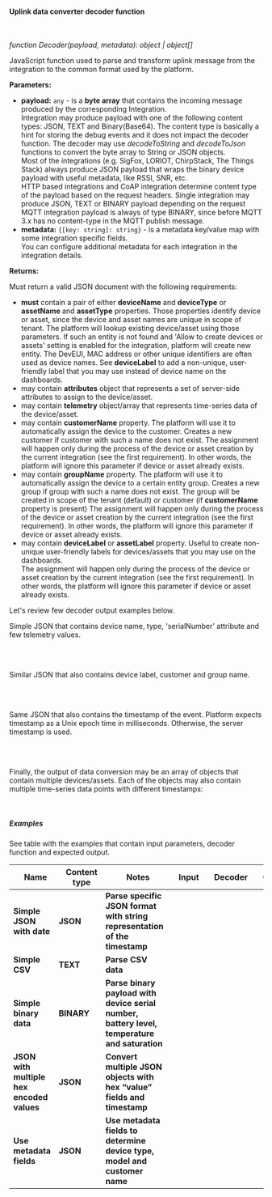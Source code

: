 #### Uplink data converter decoder function

<div class="divider"></div>
<br/>

*function Decoder(payload, metadata): object | object[]*

JavaScript function used to parse and transform uplink message from the integration to the common format used by the platform.

**Parameters:**

<ul>
  <li><b>payload:</b> <code>any</code> - is a <b>byte array</b> that contains the incoming message produced by the corresponding Integration.<br>
    Integration may produce payload with one of the following content types: JSON, TEXT and Binary(Base64). 
    The content type is basically a hint for storing the debug events and it does not impact the decoder function. 
    The decoder may use <i>decodeToString</i> and <i>decodeToJson</i> functions to convert the byte array to String or JSON objects.<br/> 
    Most of the integrations (e.g. SigFox, LORIOT, ChirpStack, The Things Stack) always produce JSON payload 
    that wraps the binary device payload with useful metadata, like RSSI, SNR, etc.<br/>
    HTTP based integrations and CoAP integration determine content type of the payload based on the request headers. 
    Single integration may produce JSON, TEXT or BINARY payload depending on the request <br/> 
    MQTT integration payload is always of type BINARY, since before MQTT 3.x has no content-type in the MQTT publish message.
  </li>
  <li><b>metadata:</b> <code>{[key: string]: string}</code> - is a metadata key/value map with some integration specific fields.<br>
     You can configure additional metadata for each integration in the integration details. 
  </li>
</ul>

**Returns:**

Must return a valid JSON document with the following requirements:

 * **must** contain a pair of either **deviceName** and **deviceType** or **assetName** and **assetType** properties.
   Those properties identify device or asset, since the device and asset names are unique in scope of tenant.
   The platform will lookup existing device/asset using those parameters. 
   If such an entity is not found and 'Allow to create devices or assets' setting is enabled for the integration, platform will create new entity.
   The DevEUI, MAC address or other unique identifiers are often used as device names. 
   See **deviceLabel** to add a non-unique, user-friendly label that you may use instead of device name on the dashboards.
 * may contain **attributes** object that represents a set of server-side attributes to assign to the device/asset.
 * may contain **telemetry** object/array that represents time-series data of the device/asset.   
 * may contain **customerName** property. The platform will use it to automatically assign the device to the customer. 
   Creates a new customer if customer with such a name does not exist.
   The assignment will happen only during the process of the device or asset creation by the current integration (see the first requirement).
   In other words, the platform will ignore this parameter if device or asset already exists.
 * may contain **groupName** property. The platform will use it to automatically assign the device to a certain entity group.
   Creates a new group if group with such a name does not exist. 
   The group will be created in scope of the tenant (default) or customer (if **customerName** property is present) 
   The assignment will happen only during the process of the device or asset creation by the current integration (see the first requirement).
   In other words, the platform will ignore this parameter if device or asset already exists.
 * may contain **deviceLabel** or **assetLabel** property. 
   Useful to create non-unique user-friendly labels for devices/assets that you may use on the dashboards.  
   The assignment will happen only during the process of the device or asset creation by the current integration (see the first requirement).
   In other words, the platform will ignore this parameter if device or asset already exists.
   

Let's review few decoder output examples below. 

Simple JSON that contains device name, type, 'serialNumber' attribute and few telemetry values.

<br>

<div style="padding-left: 64px;"
     tb-help-popup="converter/tbel/examples/decoder/simple_json_output"
     tb-help-popup-placement="top"
     [tb-help-popup-style]="{maxHeight: '50vh', maxWidth: '50vw'}"
     trigger-style="font-size: 16px;"
     trigger-text="Simple json output">
</div>

<br>

Similar JSON that also contains device label, customer and group name.

<br>

<div style="padding-left: 64px;"
     tb-help-popup="converter/tbel/examples/decoder/label_json_output"
     tb-help-popup-placement="top"
     [tb-help-popup-style]="{maxHeight: '50vh', maxWidth: '50vw'}"
     trigger-style="font-size: 16px;"
     trigger-text="Output with device label, customer and group names">
</div>

<br>

Same JSON that also contains the timestamp of the event. 
Platform expects timestamp as a Unix epoch time in milliseconds. 
Otherwise, the server timestamp is used.

<br>

<div style="padding-left: 64px;"
     tb-help-popup="converter/tbel/examples/decoder/simple_json_output_with_ts"
     tb-help-popup-placement="top"
     [tb-help-popup-style]="{maxHeight: '50vh', maxWidth: '50vw'}"
     trigger-style="font-size: 16px;"
     trigger-text="Output with custom timestamp">
</div>

<br>

Finally, the output of data conversion may be an array of objects that contain multiple devices/assets. 
Each of the objects may also contain multiple time-series data points with different timestamps:

<br>

<div style="padding-left: 64px;"
     tb-help-popup="converter/tbel/examples/decoder/json_array_output"
     tb-help-popup-placement="top"
     [tb-help-popup-style]="{maxHeight: '50vh', maxWidth: '50vw'}"
     trigger-style="font-size: 16px;"
     trigger-text="Example json array output">
</div>

<div class="divider"></div>

##### Examples

See table with the examples that contain input parameters, decoder function and expected output.

<table style="max-width: 1200px;">
<thead>
<tr>
<th style="max-width: 150px; padding-left: 22px;">
<b>Name</b>
</th>
<th style="max-width: 150px; padding-left: 22px;">
<b>Content type</b>
</th>
<th style="max-width: 300px; padding-left: 22px;">
<b>Notes</b>
</th>
<th style="max-width: 200px; padding-left: 22px;">
<b>Input</b>
</th>
<th style="max-width: 200px; padding-left: 22px;">
<b>Decoder</b>
</th>
<th style="max-width: 200px; padding-left: 22px;">
<b>Output</b>
</th>
</tr>
</thead>
<tbody>
<tr>
<td>
<b>Simple JSON with date</b>
</td>
<td>
<b>JSON</b>
</td>
<td>
<b>Parse specific JSON format with string representation of the timestamp</b>
</td>
<td>
<span tb-help-popup="converter/tbel/examples/decoder/simple-json/payload" tb-help-popup-placement="top" trigger-style="font-size: 16px; line-height: 75px;" trigger-text="payload"></span>
</td>
<td>
<span tb-help-popup="converter/tbel/examples/decoder/simple-json/decoder_fn" tb-help-popup-placement="top" trigger-style="font-size: 16px; line-height: 75px;" trigger-text="Decoder function"></span>
</td>
<td>
<span tb-help-popup="converter/tbel/examples/decoder/simple-json/output" tb-help-popup-placement="top" trigger-style="font-size: 16px; line-height: 75px;" trigger-text="Decoder output"></span>
</td>
</tr>
<tr>
<td>
<b>Simple CSV</b>
</td>
<td>
<b>TEXT</b>
</td>
<td>
<b>Parse CSV data</b>
</td>
<td>
<span tb-help-popup="converter/tbel/examples/decoder/simple-csv/payload" tb-help-popup-placement="top" trigger-style="font-size: 16px; line-height: 75px;" trigger-text="payload"></span>
</td>
<td>
<span tb-help-popup="converter/tbel/examples/decoder/simple-csv/decoder_fn" tb-help-popup-placement="top" trigger-style="font-size: 16px; line-height: 75px;" trigger-text="Decoder function"></span>
</td>
<td>
<span tb-help-popup="converter/tbel/examples/decoder/simple-csv/output" tb-help-popup-placement="top" trigger-style="font-size: 16px; line-height: 75px;" trigger-text="Decoder output"></span>
</td>
</tr>
<tr>
<td>
<b>Simple binary data</b>
</td>
<td>
<b>BINARY</b>
</td>
<td>
<b>Parse binary payload with device serial number, battery level, temperature and saturation</b>
</td>
<td>
<span tb-help-popup="converter/tbel/examples/decoder/simple-binary/payload" tb-help-popup-placement="top" trigger-style="font-size: 16px; line-height: 75px;" trigger-text="payload"></span>
</td>
<td>
<span tb-help-popup="converter/tbel/examples/decoder/simple-binary/decoder_fn" tb-help-popup-placement="top" trigger-style="font-size: 16px; line-height: 75px;" trigger-text="Decoder function"></span>
</td>
<td>
<span tb-help-popup="converter/tbel/examples/decoder/simple-binary/output" tb-help-popup-placement="top" trigger-style="font-size: 16px; line-height: 75px;" trigger-text="Decoder output"></span>
</td>
</tr>
<tr>
<td>
<b>JSON with multiple hex encoded values</b>
</td>
<td>
<b>JSON</b>
</td>
<td>
<b>Convert multiple JSON objects with hex “value” fields and timestamp</b>
</td>
<td>
<span tb-help-popup="converter/tbel/examples/decoder/complex-json-hex/payload" tb-help-popup-placement="top" trigger-style="font-size: 16px;" trigger-text="payload"></span><br><br>
</td>
<td>
<span tb-help-popup="converter/tbel/examples/decoder/complex-json-hex/decoder_fn" tb-help-popup-placement="top" trigger-style="font-size: 16px; line-height: 75px;" trigger-text="Decoder function"></span>
</td>
<td>
<span tb-help-popup="converter/tbel/examples/decoder/complex-json-hex/output" tb-help-popup-placement="top" trigger-style="font-size: 16px; line-height: 75px;" trigger-text="Decoder output"></span>
</td>
</tr>
<tr>
<td>
<b>Use metadata fields</b>
</td>
<td>
<b>JSON</b>
</td>
<td>
<b>Use metadata fields to determine device type, model and customer name</b>
</td>
<td>
<span tb-help-popup="converter/tbel/examples/decoder/simple-metadata/payload" tb-help-popup-placement="top" trigger-style="font-size: 16px;" trigger-text="payload"></span><br><br>
<span tb-help-popup="converter/tbel/examples/decoder/simple-metadata/metadata" tb-help-popup-placement="top" trigger-style="font-size: 16px;" trigger-text="metadata" [tb-help-popup-style]="{maxWidth: '600px'}"></span>
</td>
<td>
<span tb-help-popup="converter/tbel/examples/decoder/simple-metadata/decoder_fn" tb-help-popup-placement="top" trigger-style="font-size: 16px; line-height: 75px;" trigger-text="Decoder function"></span>
</td>
<td>
<span tb-help-popup="converter/tbel/examples/decoder/simple-metadata/output" tb-help-popup-placement="top" trigger-style="font-size: 16px; line-height: 75px;" trigger-text="Decoder output"></span>
</td>
</tr>
</tbody>
</table>
